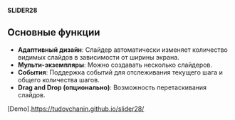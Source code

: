 

**SLIDER28**  

## Основные функции

- **Адаптивный дизайн**: Слайдер автоматически изменяет количество видимых слайдов в зависимости от ширины экрана.
- **Мульти-экземпляры**: Можно создавать несколько слайдеров.
- **События**: Поддержка событий для отслеживания текущего шага и общего количества шагов.
- **Drag and Drop (опционально)**: Возможность перетаскивания слайдов.

[Demo].https://tudovchanin.github.io/slider28/